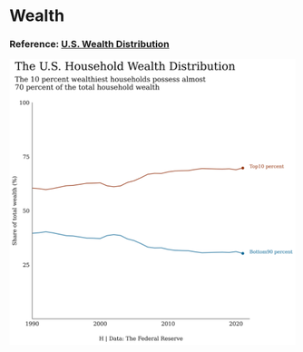 # Wealth
### Reference: [U.S. Wealth Distribution](https://github.com/gilbertfontana/DataVisualization/tree/main/Wealth)
![image](wealth.png)
